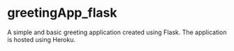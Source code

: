 # greetingApp_flask
A simple and basic greeting application created using Flask.
The application is hosted using Heroku.

